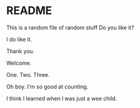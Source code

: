 # README #
This is a random file of random stuff
Do you like it?

I do like it.

Thank you.

Welcome.

One.
Two.
Three.

Oh boy.  I'm so good at counting.

I think I learned when I was just a wee child.
